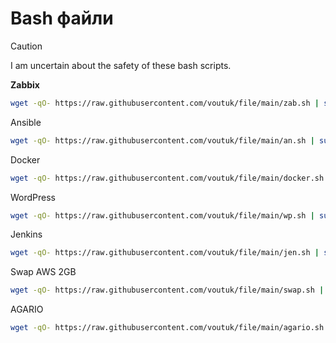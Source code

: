 # Bash файли

> [!CAUTION]
> I am uncertain about the safety of these bash scripts.

**Zabbix**

```bash
wget -qO- https://raw.githubusercontent.com/voutuk/file/main/zab.sh | sudo bash
```

Ansible

```bash
wget -qO- https://raw.githubusercontent.com/voutuk/file/main/an.sh | sudo bash
```

Docker

```bash
wget -qO- https://raw.githubusercontent.com/voutuk/file/main/docker.sh | sudo bash
```

WordPress

```bash
wget -qO- https://raw.githubusercontent.com/voutuk/file/main/wp.sh | sudo bash
```

Jenkins

```bash
wget -qO- https://raw.githubusercontent.com/voutuk/file/main/jen.sh | sudo bash
```

Swap AWS 2GB

```bash
wget -qO- https://raw.githubusercontent.com/voutuk/file/main/swap.sh | sudo bash
```

AGARIO

```bash
wget -qO- https://raw.githubusercontent.com/voutuk/file/main/agario.sh | sudo bash
```
